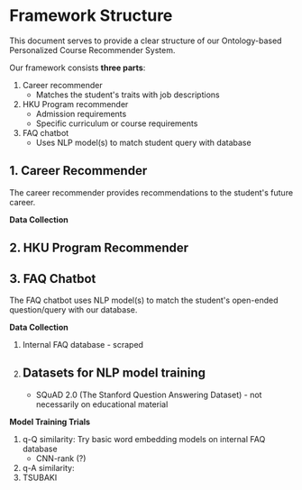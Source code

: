# Framework Structure

This document serves to provide a clear structure of our Ontology-based Personalized Course Recommender System. 

Our framework consists **three parts**:
1. Career recommender
    - Matches the student's traits with job descriptions
2. HKU Program recommender
    - Admission requirements
    - Specific curriculum or course requirements
3. FAQ chatbot
    - Uses NLP model(s) to match student query with database

## 1. Career Recommender
The career recommender provides recommendations to the student's future career. 

**Data Collection**



## 2. HKU Program Recommender



## 3. FAQ Chatbot
The FAQ chatbot uses NLP model(s) to match the student's open-ended question/query with our database.

**Data Collection**
1. Internal FAQ database - scraped
2. Datasets for NLP model training
    - 
    - SQuAD 2.0 (The Stanford Question Answering Dataset) - not necessarily on educational material

**Model Training Trials**
1. q-Q similarity: Try basic word embedding models on internal FAQ database
    - CNN-rank (?)
2. q-A similarity: 
3. TSUBAKI